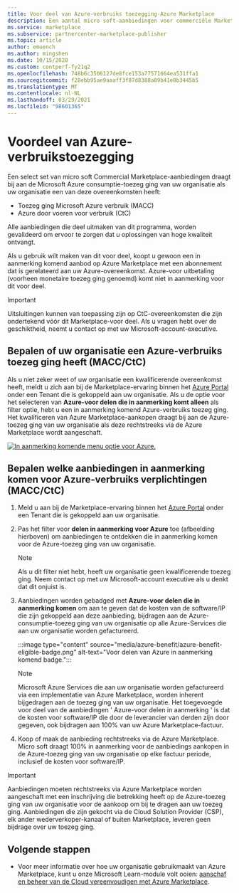 ```yaml
---
title: Voor deel van Azure-verbruiks toezegging-Azure Marketplace
description: Een aantal micro soft-aanbiedingen voor commerciële Marketplace draagt bij aan de toezeg ging van uw organisatie Microsoft Azure verbruik
ms.service: marketplace
ms.subservice: partnercenter-marketplace-publisher
ms.topic: article
author: emuench
ms.author: mingshen
ms.date: 10/15/2020
ms.custom: contperf-fy21q2
ms.openlocfilehash: 748b6c3506127de8fce153a77571664ea531ffa1
ms.sourcegitcommit: f28ebb95ae9aaaff3f87d8388a09b41e0b3445b5
ms.translationtype: MT
ms.contentlocale: nl-NL
ms.lasthandoff: 03/29/2021
ms.locfileid: "98601365"
---
```

# <a name="azure-consumption-commitment-benefit"></a>Voordeel van Azure-verbruikstoezegging

Een select set van micro soft Commercial Marketplace-aanbiedingen draagt bij aan de Microsoft Azure consumptie-toezeg ging van uw organisatie als uw organisatie een van deze overeenkomsten heeft:

- Toezeg ging Microsoft Azure verbruik (MACC)
- Azure door voeren voor verbruik (CtC)

Alle aanbiedingen die deel uitmaken van dit programma, worden gevalideerd om ervoor te zorgen dat u oplossingen van hoge kwaliteit ontvangt.

Als u gebruik wilt maken van dit voor deel, koopt u gewoon een in aanmerking komend aanbod op Azure Marketplace met een abonnement dat is gerelateerd aan uw Azure-overeenkomst. Azure-voor uitbetaling (voorheen monetaire toezeg ging genoemd) komt niet in aanmerking voor dit voor deel.

> [!IMPORTANT]
> Uitsluitingen kunnen van toepassing zijn op CtC-overeenkomsten die zijn ondertekend vóór dit Marketplace-voor deel. Als u vragen hebt over de geschiktheid, neemt u contact op met uw Microsoft-account-executive.

## <a name="determine-if-your-organization-has-an-azure-consumption-commitment-maccctc"></a>Bepalen of uw organisatie een Azure-verbruiks toezeg ging heeft (MACC/CtC)

Als u niet zeker weet of uw organisatie een kwalificerende overeenkomst heeft, meldt u zich aan bij de Marketplace-ervaring binnen het [Azure Portal](https://ms.portal.azure.com/#blade/Microsoft_Azure_Marketplace/MarketplaceOffersBlade/selectedMenuItemId/home) onder een Tenant die is gekoppeld aan uw organisatie. Als u de optie voor het selecteren van **Azure-voor delen die in aanmerking komt alleen** als filter optie, hebt u een in aanmerking komend Azure-verbruiks toezeg ging. Het kwalificeren van Azure Marketplace-aankopen draagt bij aan de Azure-toezeg ging van uw organisatie als deze rechtstreeks via de Azure Marketplace wordt aangeschaft.

[![In aanmerking komende menu optie voor Azure.](media/azure-benefit/azure-benefit-eligible.png)](media/azure-benefit/azure-benefit-eligible.png#lightbox)

## <a name="determine-which-offers-are-eligible-for-azure-consumption-commitments-maccctc"></a>Bepalen welke aanbiedingen in aanmerking komen voor Azure-verbruiks verplichtingen (MACC/CtC)

1. Meld u aan bij de Marketplace-ervaring binnen het [Azure Portal](https://ms.portal.azure.com/#blade/Microsoft_Azure_Marketplace/MarketplaceOffersBlade/selectedMenuItemId/home) onder een Tenant die is gekoppeld aan uw organisatie.
2. Pas het filter voor **delen in aanmerking voor Azure** toe (afbeelding hierboven) om aanbiedingen te ontdekken die in aanmerking komen voor de Azure-toezeg ging van uw organisatie.

   > [!NOTE]
   > Als u dit filter niet hebt, heeft uw organisatie geen kwalificerende toezeg ging. Neem contact op met uw Microsoft-account executive als u denkt dat dit onjuist is.
 
3. Aanbiedingen worden gebadged met **Azure-voor delen die in aanmerking komen** om aan te geven dat de kosten van de software/IP die zijn gekoppeld aan deze aanbieding, bijdragen aan de Azure-consumptie-toezeg ging van uw organisatie op alle Azure-Services die aan uw organisatie worden gefactureerd.

    :::image type="content" source="media/azure-benefit/azure-benefit-eligible-badge.png" alt-text="Voor delen van Azure in aanmerking komend badge.":::

   > [!NOTE]
   > Microsoft Azure Services die aan uw organisatie worden gefactureerd via een implementatie van Azure Marketplace, worden inherent bijgedragen aan de toezeg ging van uw organisatie. Het toegevoegde voor deel van de aanbiedingen ' Azure-voor delen in aanmerking ' is dat de kosten voor software/IP die door de leverancier van derden zijn door gegeven, ook bijdragen aan 100% van uw Azure Marketplace-factuur.

4. Koop of maak de aanbieding rechtstreeks via de Azure Marketplace. Micro soft draagt 100% in aanmerking voor de aanbiedings aankopen in de Azure-toezeg ging van uw organisatie op elke factuur periode, inclusief de kosten voor software/IP.

> [!IMPORTANT]
> Aanbiedingen moeten rechtstreeks via Azure Marketplace worden aangeschaft met een inschrijving die betrekking heeft op de Azure-toezeg ging van uw organisatie voor de aankoop om bij te dragen aan uw toezeg ging. Aanbiedingen die zijn gekocht via de Cloud Solution Provider (CSP), elk ander wederverkoper-kanaal of buiten Marketplace, leveren geen bijdrage over uw toezeg ging.

## <a name="next-steps"></a>Volgende stappen

- Voor meer informatie over hoe uw organisatie gebruikmaakt van Azure Marketplace, kunt u onze Microsoft Learn-module volt ooien: [aanschaf en beheer van de Cloud vereenvoudigen met Azure Marketplace](/learn/modules/simplify-cloud-procurement-governance-azure-marketplace/).
